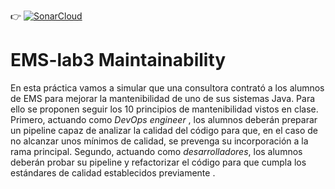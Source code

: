 :point_right: [![SonarCloud](https://github.com/ETSISI-EMS/ems2025-lab-3-mantenibilidad-equipo_guimarohecal/actions/workflows/main.yml/badge.svg)](https://github.com/ETSISI-EMS/ems2025-lab-3-mantenibilidad-equipo_guimarohecal/actions/workflows/main.yml)

# EMS-lab3 Maintainability

En esta práctica vamos a simular que una consultora contrató a los alumnos de EMS para mejorar la mantenibilidad de uno de sus sistemas Java. Para ello se proponen seguir los 10 principios de mantenibilidad vistos en clase. Primero, actuando como *DevOps engineer* , los alumnos deberán preparar un pipeline capaz de analizar la calidad del código para que, en el caso de no alcanzar unos mínimos de calidad, se prevenga su incorporación a la rama principal. Segundo, actuando como *desarrolladores*, los alumnos deberán probar su pipeline y refactorizar el código para que cumpla los estándares de calidad establecidos previamente . 

